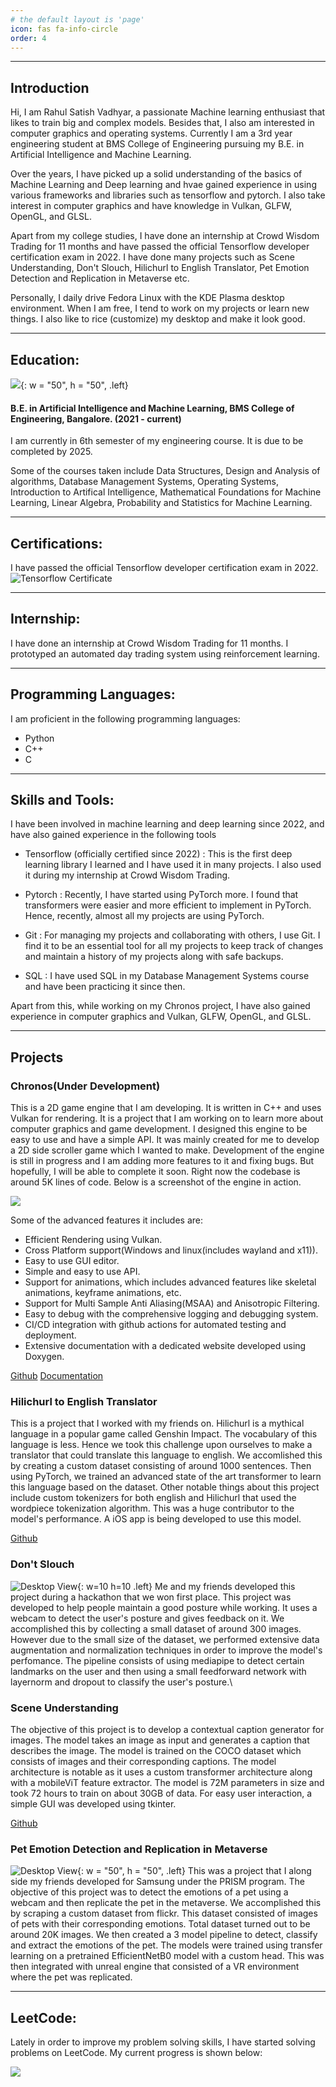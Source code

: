 ```yaml
---
# the default layout is 'page'
icon: fas fa-info-circle
order: 4
---
```

<hr>

## Introduction

Hi, I am Rahul Satish Vadhyar, a passionate Machine learning enthusiast that likes to train big and complex models. Besides that, I also am interested in computer graphics and operating systems.
Currently I am a 3rd year engineering student at BMS College of Engineering pursuing my B.E. in Artificial Intelligence and Machine Learning.

Over the years, I have picked up a solid understanding of the basics of Machine Learning and Deep learning and hvae gained experience in using various frameworks and libraries such as tensorflow and pytorch. I also take interest in computer graphics and have knowledge in Vulkan, GLFW, OpenGL, and GLSL.

Apart from my college studies, I have done an internship at Crowd Wisdom Trading for 11 months and have passed the official Tensorflow developer certification exam in 2022. I have done many projects such as Scene Understanding,
Don't Slouch, Hilichurl to English Translator, Pet Emotion Detection and Replication in Metaverse etc. 

Personally, I daily drive Fedora Linux with the KDE Plasma desktop environment. When I am free, I tend to work on my projects or learn new things. I also like to rice (customize) my desktop and make it look good.

<hr>

## Education:
![](assets/img/bmsce.jpeg){: w = "50", h = "50", .left}
<h4>
B.E. in Artificial Intelligence and Machine Learning, BMS College of Engineering, Bangalore. (2021 - current)
</h4>

I am currently in 6th semester of my engineering course. It is due to be completed by 2025. 

Some of the courses taken include Data Structures, Design and Analysis of algorithms, Database Management Systems,
Operating Systems, Introduction to Artifical Intelligence, Mathematical Foundations for Machine Learning, Linear
Algebra, Probability and Statistics for Machine Learning.

<hr>

## Certifications:
I have passed the official Tensorflow developer certification exam in 2022.
![Tensorflow Certificate](https://api.accredible.com/v1/frontend/credential_website_embed_image/certificate/56236386)

<hr>

## Internship:

I have done an internship at Crowd Wisdom Trading for 11 months. I prototyped an automated day trading system using reinforcement learning.

<hr>

## Programming Languages:
I am proficient in the following programming languages:
- Python
- C++
- C

<hr>

## Skills and Tools:

I have been involved in machine learning and deep learning since 2022, and have also gained experience in the following tools

- Tensorflow (officially certified since 2022) :  This is the first deep learning library I learned and I have used it in many projects. I also used it during my internship at Crowd Wisdom Trading.


- Pytorch : Recently, I have started using PyTorch more. I found that transformers were easier and more efficient to implement in PyTorch. Hence, recently, almost all my projects are using PyTorch.


- Git : For managing my projects and collaborating with others, I use Git. I find it to be an essential tool for all my projects to keep track of changes and maintain a history of my projects along with safe backups.


- SQL : I have used SQL in my Database Management Systems course and have been practicing it since then.

Apart from this, while working on my Chronos project, I have also gained experience in computer graphics and Vulkan, GLFW, OpenGL, and GLSL.

<hr>

## Projects

### Chronos(Under Development)

This is a 2D game engine that I am developing. It is written in C++ and uses Vulkan for rendering. It is a project that I am working on to learn more about computer graphics and game development.
I designed this engine to be easy to use and have a simple API. It was mainly created for me to develop a 2D side scroller game which I wanted to make. Development of the engine is still in progress and I am adding more features to it and fixing bugs. But hopefully, I will be able to complete it soon. Right now the codebase is around 5K lines of code. Below is a screenshot of the engine in action.

![](assets/img/chronoseditor.png)

Some of the advanced features it includes are:
- Efficient Rendering using Vulkan.
- Cross Platform support(Windows and linux(includes wayland and x11)).
- Easy to use GUI editor.
- Simple and easy to use API.
- Support for animations, which includes advanced features like skeletal animations, keyframe animations, etc.
- Support for Multi Sample Anti Aliasing(MSAA) and Anisotropic Filtering.
- Easy to debug with the comprehensive logging and debugging system.
- CI/CD integration with github actions for automated testing and deployment.
- Extensive documentation with a dedicated website developed using Doxygen.

[Github](https://github.com/RahulVadhyar/Chronos)  [Documentation](https://rahulvadhyar.github.io/Chronos/)

### Hilichurl to English Translator

This is a project that I worked with my friends on. Hilichurl is a mythical language in a popular game called Genshin Impact. The vocabulary of this language is less. Hence we took this challenge upon ourselves to make a translator that could translate this language to english. We accomlished this by creating a custom dataset consisting of around 1000 sentences. Then using PyTorch, we trained an advanced state of the art transformer to learn this language based on the dataset. Other notable things about this project include custom tokenizers for both english and Hilichurl that used the wordpiece tokenization algorithm. This was a huge contributor to the model's performance. 
A iOS app is being developed to use this model.

[Github](https://github.com/shrenisc/Hilichurlian-Eng)

### Don't Slouch
![Desktop View](https://github.com/RahulVadhyar/dontSlouch/blob/main/docs/Black%20White%20Elegant%20Monogram%20Initial%20Name%20Logo%20(1).png?raw=true){: w=10 h=10 .left}
Me and my friends developed this project during a hackathon that we won first place. This project was developed to help people maintain a good posture while working. It uses a webcam to detect the user's posture and gives feedback on it. We accomplished this by
collecting a small dataset of around 300 images. However due to the small size of the dataset, we performed extensive data augmentation and normalization techniques in order to improve the model's perfomance. The pipeline consists of using mediapipe to detect certain 
landmarks on the user and then using a small feedforward network with layernorm and dropout to classify the user's posture.\

### Scene Understanding

The objective of this project is to develop a contextual caption generator for images. The model takes an image as input and generates a caption that describes the image. The model is trained on the COCO dataset which consists of images and their corresponding captions. 
The model architecture is notable as it uses a custom transformer architecture along with a mobileViT feature extractor. The model is 72M parameters in size and took 72 hours to train on about 30GB of data. For easy user interaction, a simple GUI was developed using tkinter.

[Github](https://github.com/RahulVadhyar/SceneUnderstanding)

### Pet Emotion Detection and Replication in Metaverse


![Desktop View](assets/img/samsungcertificate.png){: w = "50", h = "50", .left}
This was a project that I along side my friends developed for Samsung under the PRISM program. The objective of this project was to detect the emotions of a pet using a webcam and then replicate the pet in the metaverse. We accomplished this by scraping a custom dataset from flickr. This dataset consisted of images of pets with their corresponding emotions. Total dataset turned out to be around 20K images. We then created a 3 model pipeline to detect, classify and extract the emotions of the pet. The models were trained using transfer learning on a pretrained EfficientNetB0 model with a custom head. This was then integrated with unreal engine that consisted of a VR environment where the pet was replicated. 

<hr>

## LeetCode:

Lately in order to improve my problem solving skills, I have started solving problems on LeetCode. My current progress is shown below:

![](https://leetcard.jacoblin.cool/Rahul58405u04)